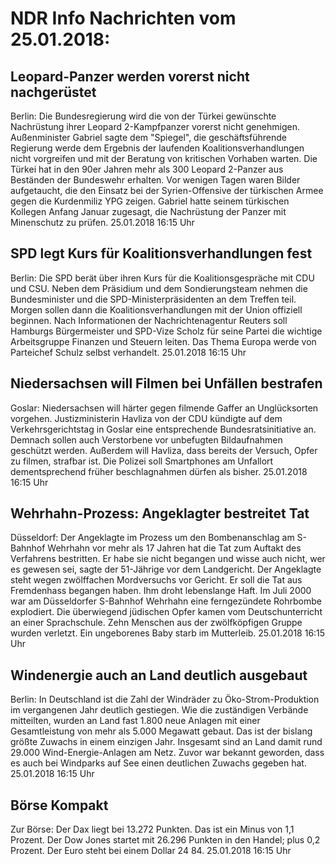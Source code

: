 # NDR Info Nachrichten vom 25.01.2018:


## Leopard-Panzer werden vorerst nicht nachgerüstet
Berlin: Die Bundesregierung wird die von der Türkei gewünschte Nachrüstung ihrer Leopard 2-Kampfpanzer vorerst nicht genehmigen. Außenminister Gabriel sagte dem "Spiegel", die geschäftsführende Regierung werde dem Ergebnis der laufenden Koalitionsverhandlungen nicht vorgreifen und mit der Beratung von kritischen Vorhaben warten. Die Türkei hat in den 90er Jahren mehr als 300 Leopard 2-Panzer aus Beständen der Bundeswehr erhalten. Vor wenigen Tagen waren Bilder aufgetaucht, die den Einsatz bei der Syrien-Offensive der türkischen Armee gegen die Kurdenmiliz YPG zeigen. Gabriel hatte seinem türkischen Kollegen Anfang Januar zugesagt, die Nachrüstung der Panzer mit Minenschutz zu prüfen. 25.01.2018 16:15 Uhr 

## SPD legt Kurs für Koalitionsverhandlungen fest
Berlin: Die SPD berät über ihren Kurs für die Koalitionsgespräche mit CDU und CSU. Neben dem Präsidium und dem Sondierungsteam nehmen die Bundesminister und die SPD-Ministerpräsidenten an dem Treffen teil. Morgen sollen dann die Koalitionsverhandlungen mit der Union offiziell beginnen. Nach Informationen der Nachrichtenagentur Reuters soll Hamburgs Bürgermeister und SPD-Vize Scholz für seine Partei die wichtige Arbeitsgruppe Finanzen und Steuern leiten. Das Thema Europa werde von Parteichef Schulz selbst verhandelt. 25.01.2018 16:15 Uhr 

## Niedersachsen will Filmen bei Unfällen bestrafen
Goslar:	Niedersachsen will härter gegen filmende Gaffer an Unglücksorten vorgehen. Justizministerin Havliza von der CDU kündigte auf dem Verkehrsgerichtstag in Goslar eine entsprechende Bundesratsinitiative an. Demnach sollen auch Verstorbene vor unbefugten Bildaufnahmen geschützt werden. Außerdem will Havliza, dass bereits der Versuch, Opfer zu filmen, strafbar ist. Die Polizei soll Smartphones am Unfallort dementsprechend früher beschlagnahmen dürfen als bisher. 25.01.2018 16:15 Uhr 

## Wehrhahn-Prozess: Angeklagter bestreitet Tat
Düsseldorf: Der Angeklagte im Prozess um den Bombenanschlag am S-Bahnhof Wehrhahn vor mehr als 17 Jahren hat die Tat zum Auftakt des Verfahrens bestritten. Er habe sie nicht begangen und wisse auch nicht, wer es gewesen sei, sagte der 51-Jährige vor dem Landgericht. Der Angeklagte steht wegen zwölffachen Mordversuchs vor Gericht. Er soll die Tat aus Fremdenhass begangen haben. Ihm droht lebenslange Haft. Im Juli 2000 war am Düsseldorfer S-Bahnhof Wehrhahn eine ferngezündete Rohrbombe explodiert. Die überwiegend jüdischen Opfer kamen vom Deutschunterricht an einer Sprachschule. Zehn Menschen aus der zwölfköpfigen Gruppe wurden verletzt. Ein ungeborenes Baby starb im Mutterleib. 25.01.2018 16:15 Uhr 

## Windenergie auch an Land deutlich ausgebaut
Berlin: In Deutschland ist die Zahl der Windräder zu Öko-Strom-Produktion im vergangenen Jahr deutlich gestiegen. Wie die zuständigen Verbände mitteilten, wurden an Land fast 1.800 neue Anlagen mit einer Gesamtleistung von mehr als 5.000 Megawatt gebaut. Das ist der bislang größte Zuwachs in einem einzigen Jahr. Insgesamt sind an Land damit rund 29.000 Wind-Energie-Anlagen am Netz. Zuvor war bekannt geworden, dass es auch bei Windparks auf See einen deutlichen Zuwachs gegeben hat. 25.01.2018 16:15 Uhr 

## Börse Kompakt
Zur Börse: Der Dax liegt bei 13.272 Punkten. Das ist ein Minus von 1,1 Prozent. Der Dow Jones startet mit 26.296 Punkten in den Handel; plus 0,2 Prozent. Der Euro steht bei einem Dollar 24 84. 25.01.2018 16:15 Uhr 
